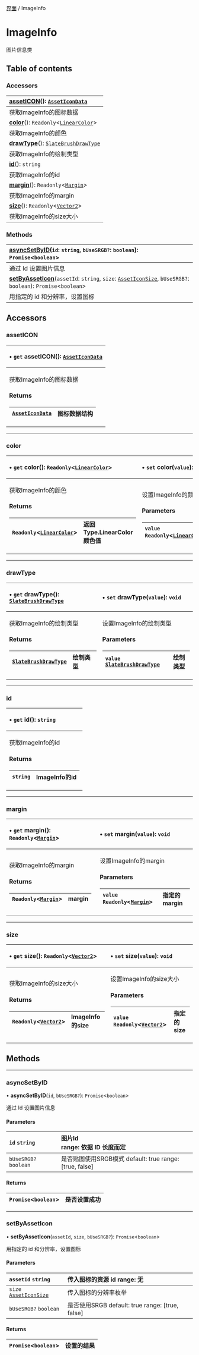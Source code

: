 [界面](../groups/界面.界面.md) / ImageInfo

# ImageInfo <Badge type="tip" text="Class" /> <Score text="ImageInfo" />

图片信息类

## Table of contents

### Accessors <Score text="Accessors" /> 
| **[assetICON](mw.ImageInfo.md#asseticon)**(): [`AssetIconData`](mw.AssetIconData.md) <Badge type="tip" text="client" />  |
| :-----|
| 获取ImageInfo的图标数据|
| **[color](mw.ImageInfo.md#color)**(): `Readonly`<[`LinearColor`](mw.LinearColor.md)\> <Badge type="tip" text="client" />  |
| 获取ImageInfo的颜色|
| **[drawType](mw.ImageInfo.md#drawtype)**(): [`SlateBrushDrawType`](../enums/mw.SlateBrushDrawType.md) <Badge type="tip" text="client" />  |
| 获取ImageInfo的绘制类型|
| **[id](mw.ImageInfo.md#id)**(): `string` <Badge type="tip" text="client" />  |
| 获取ImageInfo的id|
| **[margin](mw.ImageInfo.md#margin)**(): `Readonly`<[`Margin`](mw.Margin.md)\> <Badge type="tip" text="client" />  |
| 获取ImageInfo的margin|
| **[size](mw.ImageInfo.md#size)**(): `Readonly`<[`Vector2`](mw.Vector2.md)\> <Badge type="tip" text="client" />  |
| 获取ImageInfo的size大小|

### Methods <Score text="Methods" /> 
| **[asyncSetByID](mw.ImageInfo.md#asyncsetbyid)**(`id`: `string`, `bUseSRGB?`: `boolean`): `Promise`<`boolean`\> <Badge type="tip" text="client" />  |
| :-----|
| 通过 Id 设置图片信息|
| **[setByAssetIcon](mw.ImageInfo.md#setbyasseticon)**(`assetId`: `string`, `size`: [`AssetIconSize`](../enums/mw.AssetIconSize.md), `bUseSRGB?`: `boolean`): `Promise`<`boolean`\> <Badge type="tip" text="client" />  |
| 用指定的 id 和分辨率，设置图标|

## Accessors

### assetICON <Score text="assetICON" /> 

<table class="get-set-table">
<thead><tr>
<th style="text-align: left">

• `get` **assetICON**(): [`AssetIconData`](mw.AssetIconData.md) <Badge type="tip" text="client" />

</th>
</tr></thead>
<tbody><tr>
<td style="text-align: left">


获取ImageInfo的图标数据

#### Returns

| [`AssetIconData`](mw.AssetIconData.md) | 图标数据结构 |
| :------ | :------ |

</td>
</tr></tbody>
</table>

___

### color <Score text="color" /> 

<table class="get-set-table">
<thead><tr>
<th style="text-align: left">

• `get` **color**(): `Readonly`<[`LinearColor`](mw.LinearColor.md)\> <Badge type="tip" text="client" />

</th>
<th style="text-align: left">

• `set` **color**(`value`): `void` <Badge type="tip" text="client" />

</th>
</tr></thead>
<tbody><tr>
<td style="text-align: left">


获取ImageInfo的颜色

#### Returns

| `Readonly`<[`LinearColor`](mw.LinearColor.md)\> | 返回Type.LinearColor颜色值 |
| :------ | :------ |


</td>
<td style="text-align: left">


设置ImageInfo的颜色

#### Parameters

| `value` `Readonly`<[`LinearColor`](mw.LinearColor.md)\> | mw.LinearColor颜色值 |
| :------ | :------ |



</td>
</tr></tbody>
</table>

___

### drawType <Score text="drawType" /> 

<table class="get-set-table">
<thead><tr>
<th style="text-align: left">

• `get` **drawType**(): [`SlateBrushDrawType`](../enums/mw.SlateBrushDrawType.md) <Badge type="tip" text="client" />

</th>
<th style="text-align: left">

• `set` **drawType**(`value`): `void` <Badge type="tip" text="client" />

</th>
</tr></thead>
<tbody><tr>
<td style="text-align: left">


获取ImageInfo的绘制类型

#### Returns

| [`SlateBrushDrawType`](../enums/mw.SlateBrushDrawType.md) | 绘制类型 |
| :------ | :------ |


</td>
<td style="text-align: left">


设置ImageInfo的绘制类型

#### Parameters

| `value` [`SlateBrushDrawType`](../enums/mw.SlateBrushDrawType.md) | 绘制类型 |
| :------ | :------ |



</td>
</tr></tbody>
</table>

___

### id <Score text="id" /> 

<table class="get-set-table">
<thead><tr>
<th style="text-align: left">

• `get` **id**(): `string` <Badge type="tip" text="client" />

</th>
</tr></thead>
<tbody><tr>
<td style="text-align: left">


获取ImageInfo的id

#### Returns

| `string` | ImageInfo的id |
| :------ | :------ |

</td>
</tr></tbody>
</table>

___

### margin <Score text="margin" /> 

<table class="get-set-table">
<thead><tr>
<th style="text-align: left">

• `get` **margin**(): `Readonly`<[`Margin`](mw.Margin.md)\> <Badge type="tip" text="client" />

</th>
<th style="text-align: left">

• `set` **margin**(`value`): `void` <Badge type="tip" text="client" />

</th>
</tr></thead>
<tbody><tr>
<td style="text-align: left">


获取ImageInfo的margin

#### Returns

| `Readonly`<[`Margin`](mw.Margin.md)\> | margin |
| :------ | :------ |


</td>
<td style="text-align: left">


设置ImageInfo的margin

#### Parameters

| `value` `Readonly`<[`Margin`](mw.Margin.md)\> | 指定的margin |
| :------ | :------ |



</td>
</tr></tbody>
</table>

___

### size <Score text="size" /> 

<table class="get-set-table">
<thead><tr>
<th style="text-align: left">

• `get` **size**(): `Readonly`<[`Vector2`](mw.Vector2.md)\> <Badge type="tip" text="client" />

</th>
<th style="text-align: left">

• `set` **size**(`value`): `void` <Badge type="tip" text="client" />

</th>
</tr></thead>
<tbody><tr>
<td style="text-align: left">


获取ImageInfo的size大小

#### Returns

| `Readonly`<[`Vector2`](mw.Vector2.md)\> | ImageInfo的size |
| :------ | :------ |


</td>
<td style="text-align: left">


设置ImageInfo的size大小

#### Parameters

| `value` `Readonly`<[`Vector2`](mw.Vector2.md)\> | 指定的size |
| :------ | :------ |

</td>
</tr></tbody>
</table>



## Methods

___

### asyncSetByID <Score text="asyncSetByID" /> 

• **asyncSetByID**(`id`, `bUseSRGB?`): `Promise`<`boolean`\> <Badge type="tip" text="client" />

通过 Id 设置图片信息

#### Parameters

| `id` `string` | 图片Id <br> range: 依据 ID 长度而定 |
| :------ | :------ |
| `bUseSRGB?` `boolean` | 是否贴图使用SRGB模式 default: true range: [true, false] |

#### Returns

| `Promise`<`boolean`\> | 是否设置成功 |
| :------ | :------ |

___

### setByAssetIcon <Score text="setByAssetIcon" /> 

• **setByAssetIcon**(`assetId`, `size`, `bUseSRGB?`): `Promise`<`boolean`\> <Badge type="tip" text="client" />

用指定的 id 和分辨率，设置图标

#### Parameters

| `assetId` `string` |  传入图标的资源 id range: 无 |
| :------ | :------ |
| `size` [`AssetIconSize`](../enums/mw.AssetIconSize.md) |  传入图标的分辨率枚举 |
| `bUseSRGB?` `boolean` |  是否使用SRGB default: true range: [true, false] |

#### Returns

| `Promise`<`boolean`\> | 设置的结果 |
| :------ | :------ |
